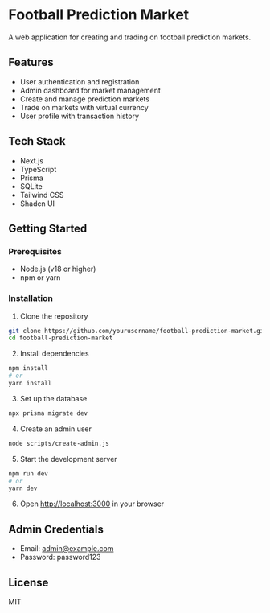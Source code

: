 # Football Prediction Market

A web application for creating and trading on football prediction markets.

## Features

- User authentication and registration
- Admin dashboard for market management
- Create and manage prediction markets
- Trade on markets with virtual currency
- User profile with transaction history

## Tech Stack

- Next.js
- TypeScript
- Prisma
- SQLite
- Tailwind CSS
- Shadcn UI

## Getting Started

### Prerequisites

- Node.js (v18 or higher)
- npm or yarn

### Installation

1. Clone the repository
```bash
git clone https://github.com/yourusername/football-prediction-market.git
cd football-prediction-market
```

2. Install dependencies
```bash
npm install
# or
yarn install
```

3. Set up the database
```bash
npx prisma migrate dev
```

4. Create an admin user
```bash
node scripts/create-admin.js
```

5. Start the development server
```bash
npm run dev
# or
yarn dev
```

6. Open [http://localhost:3000](http://localhost:3000) in your browser

## Admin Credentials

- Email: admin@example.com
- Password: password123

## License

MIT
